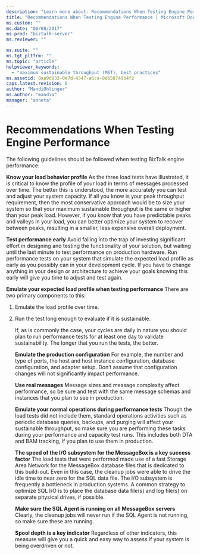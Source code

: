 ```yaml
---
description: "Learn more about: Recommendations When Testing Engine Performance"
title: "Recommendations When Testing Engine Performance | Microsoft Docs"
ms.custom: ""
ms.date: "06/08/2017"
ms.prod: "biztalk-server"
ms.reviewer: ""

ms.suite: ""
ms.tgt_pltfrm: ""
ms.topic: "article"
helpviewer_keywords: 
  - "maximum sustainable throughput (MST), best practices"
ms.assetid: 0aa9d833-0e7d-4347-a6ca-8d658749b4f2
caps.latest.revision: 6
author: "MandiOhlinger"
ms.author: "mandia"
manager: "anneta"
---
```

# Recommendations When Testing Engine Performance
The following guidelines should be followed when testing BizTalk engine performance:  
  
 **Know your load behavior profile** As the three load tests have illustrated, it is critical to know the profile of your load in terms of messages processed over time.  The better this is understood, the more accurately you can test and adjust your system capacity. If all you know is your peak throughput requirement, then the most conservative approach would be to size your system so that your maximum sustainable throughput is the same or higher than your peak load. However, if you know that you have predictable peaks and valleys in your load, you can better optimize your system to recover between peaks, resulting in a smaller, less expensive overall deployment.  
  
 **Test performance early** Avoid falling into the trap of investing significant effort in designing and testing the functionality of your solution, but waiting until the last minute to test performance on production hardware. Run performance tests on your system that simulate the expected load profile as early as you possibly can in your development cycle. If you have to change anything in your design or architecture to achieve your goals knowing this early will give you time to adjust and test again.  
  
 **Emulate your expected load profile when testing performance** There are two primary components to this:  
  
1. Emulate the load profile over time.  
  
2. Run the test long enough to evaluate if it is sustainable.  
  
   If, as is commonly the case, your cycles are daily in nature you should plan to run performance tests for at least one day to validate sustainability. The longer that you run the tests, the better.  
  
   **Emulate the production configuration** For example, the number and type of ports, the host and host instance configuration, database configuration, and adapter setup. Don’t assume that configuration changes will not significantly impact performance.  
  
   **Use real messages** Message sizes and message complexity affect performance, so be sure and test with the same message schemas and instances that you plan to see in production.  
  
   **Emulate your normal operations during performance tests** Though the load tests did not include them, standard operations activities such as periodic database queries, backups, and purging will affect your sustainable throughput, so make sure you are performing these tasks during your performance and capacity test runs. This includes both DTA and BAM tracking, if you plan to use them in production.  
  
   **The speed of the I/O subsystem for the MessageBox is a key success factor** The load tests that were performed made use of a fast Storage Area Network for the MessageBox database files that is dedicated to this build-out. Even in this case, the cleanup jobs were able to drive the idle time to near zero for the SQL data file. The I/O subsystem is frequently a bottleneck in production systems. A common strategy to optimize SQL I/O is to place the database data file(s) and log file(s) on separate physical drives, if possible.  
  
   **Make sure the SQL Agent is running on all MessageBox servers** Clearly, the cleanup jobs will never run if the SQL Agent is not running, so make sure these are running.  
  
   **Spool depth is a key indicator** Regardless of other indicators, this measure will give you a quick and easy way to assess if your system is being overdriven or not.
